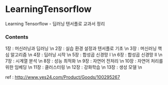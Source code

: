 # LearningTensorflow
Learning Tensorflow - 딥러닝 텐서플로 교과서 정리

### Contents
1장 : 머신러닝과 딥러닝 \n
2장 : 실습 환경 설정과 텐서플로 기초 \n
3장 : 머신러닝 핵심 알고리즘 \n
4장 : 딥러닝 시작 \n
5장 : 합성곱 신경망 I \n
6장 : 합성곱 신경망 II \n
7장 : 시계열 분석 \n
8장 : 성능 최적화 \n
9장 : 자연어 전처리 \n
10장 : 자연어 처리를 위한 임베딩 \n
11장 : 클러스터링 \n
12장 : 강화학습 \n
13장 : 생성 모델 \n

ref : http://www.yes24.com/Product/Goods/100295267

